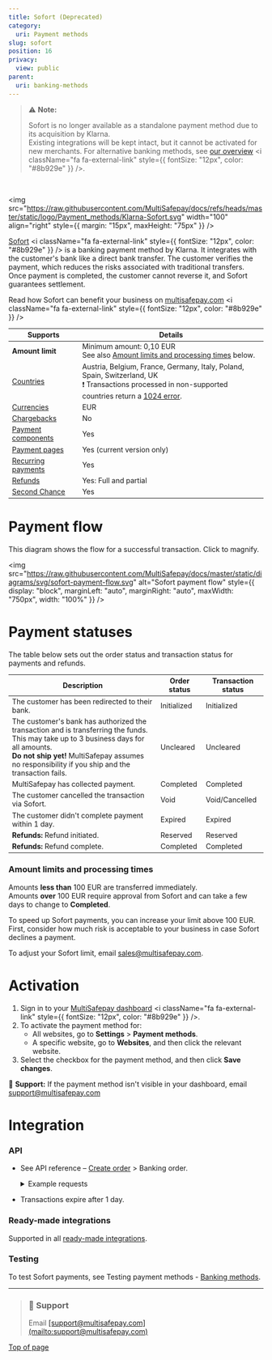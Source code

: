 ```yaml
---
title: Sofort (Deprecated)
category:
  uri: Payment methods
slug: sofort
position: 16
privacy:
  view: public
parent:
  uri: banking-methods
---
```

> ⚠️ **Note:**
>
> Sofort is no longer available as a standalone payment method due to its acquisition by Klarna.\
> Existing integrations will be kept intact, but it cannot be activated for new merchants.
> For alternative banking methods, see <a href="https://docs.multisafepay.com/docs/banking-methods" target="_blank">our overview</a> <i className="fa fa-external-link" style={{ fontSize: "12px", color: "#8b929e" }} />.

<br />

<img src="https://raw.githubusercontent.com/MultiSafepay/docs/refs/heads/master/static/logo/Payment_methods/Klarna-Sofort.svg" width="100" align="right" style={{ margin: "15px", maxHeight: "75px" }} />

<a href="https://www.klarna.com/pay-now/" target="_blank">Sofort</a> <i className="fa fa-external-link" style={{ fontSize: "12px", color: "#8b929e" }} /> is a banking payment method by Klarna. It integrates with the customer's bank like a <Glossary>direct</Glossary> bank transfer. The customer verifies the payment, which reduces the risks associated with traditional transfers.\
Once payment is completed, the customer cannot reverse it, and Sofort guarantees <Glossary>settlement</Glossary>.

Read how Sofort can benefit your business on <a href="https://www.multisafepay.com/solutions/payment-methods/sofort" target="_blank">multisafepay.com</a> <i className="fa fa-external-link" style={{ fontSize: "12px", color: "#8b929e" }} />

| Supports                                                      | Details                                                                                                                                                                                                          |
| ------------------------------------------------------------- | ---------------------------------------------------------------------------------------------------------------------------------------------------------------------------------------------------------------- |
| **Amount limit**                                              | Minimum amount: 0,10 EUR <br /> See also [Amount limits and processing times](#amount-limits-and-processing-times) below.                                                                                        |
| [Countries](/docs/payment-methods#payment-methods-by-country) | Austria, Belgium, France, Germany, Italy, Poland, Spain, Switzerland, UK <br /> ❗ Transactions processed in non-supported countries return a [1024 error](/docs/troubleshooting#error-1024-transaction-refused). |
| [Currencies](/docs/currencies/)                               | EUR                                                                                                                                                                                                              |
| [Chargebacks](/docs/chargebacks/)                             | No                                                                                                                                                                                                               |
| [Payment components](/docs/payment-components/)               | Yes                                                                                                                                                                                                              |
| [Payment pages](/docs/payment-pages/)                         | Yes (current version only)                                                                                                                                                                                       |
| [Recurring payments](/docs/recurring-payments/)               | Yes                                                                                                                                                                                                              |
| [Refunds](/docs/refund-payments/)                             | Yes: Full and partial                                                                                                                                                                                            |
| [Second Chance](/docs/second-chance/)                         | Yes                                                                                                                                                                                                              |

# Payment flow

This diagram shows the flow for a successful transaction. Click to magnify.

<img src="https://raw.githubusercontent.com/MultiSafepay/docs/master/static/diagrams/svg/sofort-payment-flow.svg" alt="Sofort payment flow" style={{ display: "block", marginLeft: "auto", marginRight: "auto", maxWidth: "750px", width: "100%" }} />

# Payment statuses

The table below sets out the <Glossary>order status</Glossary> and <Glossary>transaction status</Glossary> for payments and refunds.

| Description                                                                                                                                                                                                                                      | Order status | Transaction status |
| ------------------------------------------------------------------------------------------------------------------------------------------------------------------------------------------------------------------------------------------------ | ------------ | ------------------ |
| The customer has been redirected to their bank.                                                                                                                                                                                                  | Initialized  | Initialized        |
| The customer's bank has authorized the transaction and is transferring the funds. This may take up to 3 business days for all amounts. <br /> **Do not ship yet!** MultiSafepay assumes no responsibility if you ship and the transaction fails. | Uncleared    | Uncleared          |
| MultiSafepay has collected payment.                                                                                                                                                                                                              | Completed    | Completed          |
| The customer cancelled the transaction via Sofort.                                                                                                                                                                                               | Void         | Void/Cancelled     |
| The customer didn't complete payment within 1 day.                                                                                                                                                                                               | Expired      | Expired            |
| **Refunds:** Refund initiated.                                                                                                                                                                                                                   | Reserved     | Reserved           |
| **Refunds:** Refund complete.                                                                                                                                                                                                                    | Completed    | Completed          |

### Amount limits and processing times

Amounts **less than** 100 EUR are transferred immediately.\
Amounts **over** 100 EUR require approval from Sofort and can take a few days to change to **Completed**.

To speed up Sofort payments, you can increase your limit above 100 EUR. First, consider how much risk is acceptable to your business in case Sofort declines a payment.

To adjust your Sofort limit, email [sales@multisafepay.com](mailto:sales@multisafepay.com).

# Activation

1. Sign in to your <a href="https://merchant.multisafepay.com" target="_blank">MultiSafepay dashboard</a> <i className="fa fa-external-link" style={{ fontSize: "12px", color: "#8b929e" }} />.
2. To activate the payment method for:
   * All websites, go to **Settings** > **Payment methods**.
   * A specific website, go to **Websites**, and then click the relevant website.
3. Select the checkbox for the payment method, and then click **Save changes**.

💬 **Support:** If the payment method isn't visible in your dashboard, email [support@multisafepay.com](mailto:support@multisafepay.com)

# Integration

### API

* See API reference – [Create order](/reference/createorder/) > Banking order.

  <details id="example-requests">
    <summary>Example requests</summary>

    <br />

    For example requests, on the [Create order](/reference/createorder/) page, in the black sandbox, see **Examples** > **Sofort direct/redirect**.

    <div style={{ textAlign: "center" }}>
      <img src="https://raw.githubusercontent.com/MultiSafepay/docs/refs/heads/master/static/gifs/sandbox-test.gif" alt="MultiSafepay Sandbox Test Process GIF" style={{ width: "40%", height: "auto" }} />
    </div>
  </details>

* Transactions expire after 1 day.

### Ready-made integrations

Supported in all [ready-made integrations](/docs/our-integrations/).

### Testing

To test Sofort payments, see Testing payment methods - [Banking methods](/docs/testing#banking-methods).<br />

***

<blockquote className="callout callout_info">
  <h3 className="callout-heading">
    <span className="callout-icon">💬</span> Support
  </h3>

  <p>Email <a href="mailto:support@multisafepay.com">[support@multisafepay.com](mailto:support@multisafepay.com)</a></p>
</blockquote>

[Top of page](#)